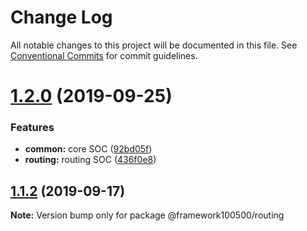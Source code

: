 # Change Log

All notable changes to this project will be documented in this file.
See [Conventional Commits](https://conventionalcommits.org) for commit guidelines.

# [1.2.0](https://github.com/framework100500/framework100500/compare/@framework100500/routing@1.1.2...@framework100500/routing@1.2.0) (2019-09-25)


### Features

* **common:** core SOC ([92bd05f](https://github.com/framework100500/framework100500/commit/92bd05f))
* **routing:** routing SOC ([436f0e8](https://github.com/framework100500/framework100500/commit/436f0e8))





## [1.1.2](https://github.com/framework100500/framework100500/compare/@framework100500/routing@1.1.1...@framework100500/routing@1.1.2) (2019-09-17)

**Note:** Version bump only for package @framework100500/routing
